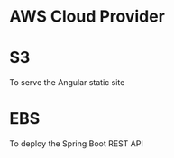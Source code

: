 # AWS Cloud Provider

# S3
To serve the Angular static site

# EBS
To deploy the Spring Boot REST API
